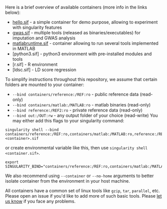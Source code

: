 Here is a brief overview of available containers (more info in the links below):

* [hello.sif](hello.md) - a simple container for demo purpose, allowing to experiment with singularity features
* [gwas.sif](gwas.md) - multiple tools (released as binaries/executables) for imputation and GWAS analysis
* [matlabruntime.sif](matlabruntime.md) - container allowing to run several tools implemented in MATLAB
* [python3.sif] - python3 environment with pre-installed modules and tools
* [r.sif] - R environment
* [ldsc.sif] - LD score regression

To simplify instructions throughout this repository, we assume that certain folders are mounted to your container:
* ``--bind containers/reference:/REF:ro`` - public reference data (read-only)
* ``--bind containers/matlab:/MATLAB:ro`` - matlab binaries (read-only)
* ``--bind reference:/REF2:ro`` - private reference data (read-only)
* ``--bind out:/OUT:rw`` - any output folder of your choice (read-write)
You may either add this flags to your singularity command:
```
singularity shell --bind containers/reference:/REF:ro,containers/matlab:/MATLAB:ro,reference:/REF2:ro,out:/OUT:rw <container>.sif
```
or create environmental variable like this, then use ``singularity shell <container.sif>``.
```
export SINGULARITY_BIND="containers/reference:/REF:ro,containers/matlab:/MATLAB:ro,reference:/REF2:ro,out:/OUT:rw"
```
We also recommend using ``--container`` or ``--no-home`` arguments to better isolate container from the environment in your host machine.

All containers have a common set of linux tools like ``gzip``, ``tar``, ``parallel``, etc.
Please open an issue if you'd like to add more of such basic tools.
Please [let us know](https://github.com/comorment/containers/issues/new) if you face any problems.

